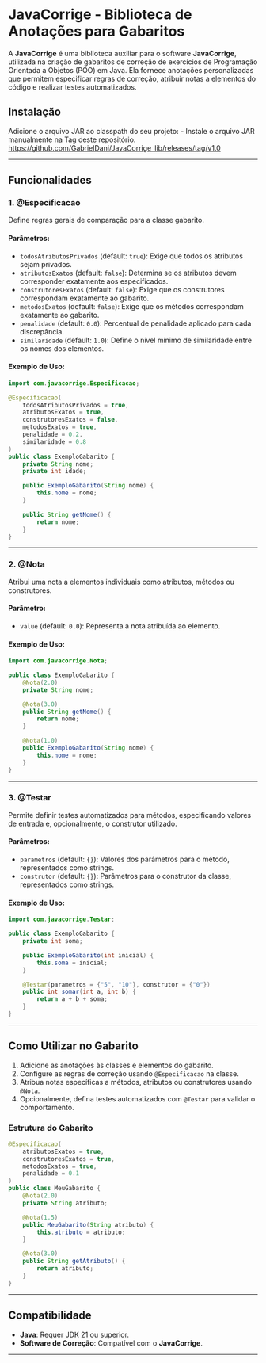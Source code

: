 # JavaCorrige - Biblioteca de Anotações para Gabaritos

A **JavaCorrige** é uma biblioteca auxiliar para o software **JavaCorrige**, utilizada na criação de gabaritos de correção de exercícios de Programação Orientada a Objetos (POO) em Java. Ela fornece anotações personalizadas que permitem especificar regras de correção, atribuir notas a elementos do código e realizar testes automatizados.

## Instalação

Adicione o arquivo JAR ao classpath do seu projeto:
     - Instale o arquivo JAR manualmente na Tag deste repositório.
     https://github.com/GabrielDani/JavaCorrige_lib/releases/tag/v1.0

---

## Funcionalidades

### 1. **@Especificacao**
Define regras gerais de comparação para a classe gabarito.

#### Parâmetros:
- `todosAtributosPrivados` (default: `true`): Exige que todos os atributos sejam privados.
- `atributosExatos` (default: `false`): Determina se os atributos devem corresponder exatamente aos especificados.
- `construtoresExatos` (default: `false`): Exige que os construtores correspondam exatamente ao gabarito.
- `metodosExatos` (default: `false`): Exige que os métodos correspondam exatamente ao gabarito.
- `penalidade` (default: `0.0`): Percentual de penalidade aplicado para cada discrepância.
- `similaridade` (default: `1.0`): Define o nível mínimo de similaridade entre os nomes dos elementos.

#### Exemplo de Uso:
```java
import com.javacorrige.Especificacao;

@Especificacao(
    todosAtributosPrivados = true,
    atributosExatos = true,
    construtoresExatos = false,
    metodosExatos = true,
    penalidade = 0.2,
    similaridade = 0.8
)
public class ExemploGabarito {
    private String nome;
    private int idade;

    public ExemploGabarito(String nome) {
        this.nome = nome;
    }

    public String getNome() {
        return nome;
    }
}
```

---

### 2. **@Nota**
Atribui uma nota a elementos individuais como atributos, métodos ou construtores.

#### Parâmetro:
- `value` (default: `0.0`): Representa a nota atribuída ao elemento.

#### Exemplo de Uso:
```java
import com.javacorrige.Nota;

public class ExemploGabarito {
    @Nota(2.0)
    private String nome;

    @Nota(3.0)
    public String getNome() {
        return nome;
    }

    @Nota(1.0)
    public ExemploGabarito(String nome) {
        this.nome = nome;
    }
}
```

---

### 3. **@Testar**
Permite definir testes automatizados para métodos, especificando valores de entrada e, opcionalmente, o construtor utilizado.

#### Parâmetros:
- `parametros` (default: `{}`): Valores dos parâmetros para o método, representados como strings.
- `construtor` (default: `{}`): Parâmetros para o construtor da classe, representados como strings.

#### Exemplo de Uso:
```java
import com.javacorrige.Testar;

public class ExemploGabarito {
    private int soma;

    public ExemploGabarito(int inicial) {
        this.soma = inicial;
    }

    @Testar(parametros = {"5", "10"}, construtor = {"0"})
    public int somar(int a, int b) {
        return a + b + soma;
    }
}
```

---

## Como Utilizar no Gabarito

1. Adicione as anotações às classes e elementos do gabarito.
2. Configure as regras de correção usando `@Especificacao` na classe.
3. Atribua notas específicas a métodos, atributos ou construtores usando `@Nota`.
4. Opcionalmente, defina testes automatizados com `@Testar` para validar o comportamento.

### Estrutura do Gabarito
```java
@Especificacao(
    atributosExatos = true,
    construtoresExatos = true,
    metodosExatos = true,
    penalidade = 0.1
)
public class MeuGabarito {
    @Nota(2.0)
    private String atributo;

    @Nota(1.5)
    public MeuGabarito(String atributo) {
        this.atributo = atributo;
    }

    @Nota(3.0)
    public String getAtributo() {
        return atributo;
    }
}
```

---

## Compatibilidade
- **Java**: Requer JDK 21 ou superior.
- **Software de Correção**: Compatível com o **JavaCorrige**.

---

